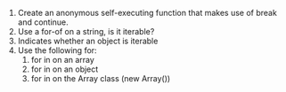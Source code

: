 1. Create an anonymous self-executing function that makes use of break and continue.
2. Use a for-of on a string, is it iterable?
3. Indicates whether an object is iterable
4. Use the following for:
   1. for in on an array
   2. for in on an object
   3. for in on the Array class (new Array())
